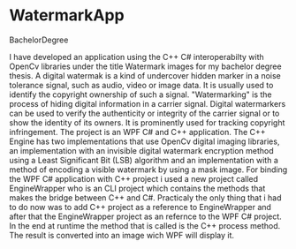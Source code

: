 # WatermarkApp
BachelorDegree

I have developed an application using the C++ C# interoperabilty with OpenCv libraries under the title Watermark images for my bachelor 
degree thesis. A digital watermak is a kind of undercover hidden marker in a noise tolerance signal, such as audio, video or image data. 
It is usually used to identify the copyright ownership of such a signal. 
"Watermarking" is the process of hiding digital information in a carrier signal. Digital watermarkers can be used to verify the authenticity 
or integrity of the carrier signal or to show the identity of its owners. It is prominently used for tracking copyright infringement. 
The project is an WPF C# and C++ application. The C++ Engine has two implementations that use OpenCv digital imaging libraries, an implementation
with an invisible digital watermark encryption method using a Least Significant Bit (LSB) algorithm and an implementation with a method of 
encoding a visible watermark by using a mask image. 
For binding the WPF C# application with C++ project i used a new project called EngineWrapper who is an CLI project which contains the methods 
that makes the bridge between C++ and C#. Practicaly the only thing that i had to do now was to add C++ project as a reference to EngineWrapper 
and after that the EngineWrapper project as an refernce to the WPF C# project. In the end at runtime the method that is called is the C++ 
process method. The result is converted into an image wich WPF will display it.
